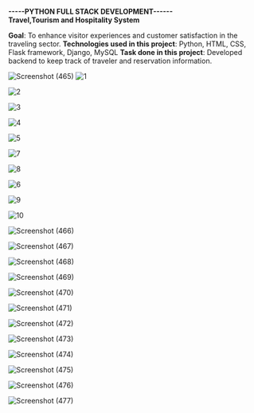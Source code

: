 **-----PYTHON FULL STACK DEVELOPMENT------**<br />
**Travel,Tourism and Hospitality System**

**Goal**: To enhance visitor experiences and customer satisfaction in the traveling sector.
**Technologies used in this project**: Python, HTML, CSS, Flask framework, Django, MySQL
**Task done in this project**: Developed backend to keep track of traveler and reservation information.


![Screenshot (465)](https://github.com/klu-2100032567/Travel-Tourism-and-Hospitality-System/assets/121150348/96c2728a-3bb8-46f3-87d8-b87dc890e8e4)
![1](https://github.com/klu-2100032567/Travel-Tourism-and-Hospitality-System/assets/121150348/7e22b7ca-87dc-4b13-a137-ddde5ccaa44c)

![2](https://github.com/klu-2100032567/Travel-Tourism-and-Hospitality-System/assets/121150348/d7305889-c023-44de-a521-16910802c84b)

![3](https://github.com/klu-2100032567/Travel-Tourism-and-Hospitality-System/assets/121150348/f36684b9-1385-47d8-9ff5-30ba4c84e85a)

![4](https://github.com/klu-2100032567/Travel-Tourism-and-Hospitality-System/assets/121150348/55f64a2a-036c-4f89-adf7-a6f054d736ba)

![5](https://github.com/klu-2100032567/Travel-Tourism-and-Hospitality-System/assets/121150348/8b4f3b78-216e-4474-878e-b850ad95964f)

![7](https://github.com/klu-2100032567/Travel-Tourism-and-Hospitality-System/assets/121150348/a31e6da0-04be-4853-82b2-db28792c3b56)

![8](https://github.com/klu-2100032567/Travel-Tourism-and-Hospitality-System/assets/121150348/cbfe133d-5032-44f1-bc6d-198a367ef9b8)

![6](https://github.com/klu-2100032567/Travel-Tourism-and-Hospitality-System/assets/121150348/9efdc272-dfcd-4ec3-8436-4d54f85204bd)

![9](https://github.com/klu-2100032567/Travel-Tourism-and-Hospitality-System/assets/121150348/af2c8ed6-a651-465f-9416-bd6b802584d4)

![10](https://github.com/klu-2100032567/Travel-Tourism-and-Hospitality-System/assets/121150348/4b40635e-f31f-4e6a-82a0-b0e2af7469e2)





![Screenshot (466)](https://github.com/klu-2100032567/Travel-Tourism-and-Hospitality-System/assets/121150348/c8db078d-18eb-4272-8b22-2651710c2f36)

![Screenshot (467)](https://github.com/klu-2100032567/Travel-Tourism-and-Hospitality-System/assets/121150348/e5d2eb39-45e0-4850-9e70-bec93cd799c2)


![Screenshot (468)](https://github.com/klu-2100032567/Travel-Tourism-and-Hospitality-System/assets/121150348/ef8d748c-6dfc-4292-9c5d-d34fce3446eb)


![Screenshot (469)](https://github.com/klu-2100032567/Travel-Tourism-and-Hospitality-System/assets/121150348/cfbde9d3-d248-421b-9486-1f47db300e25)


![Screenshot (470)](https://github.com/klu-2100032567/Travel-Tourism-and-Hospitality-System/assets/121150348/fbfcea8d-6738-42d1-a524-87cac74e0d01)

![Screenshot (471)](https://github.com/klu-2100032567/Travel-Tourism-and-Hospitality-System/assets/121150348/8c6abb36-1412-4b81-a638-e366de410fd9)


![Screenshot (472)](https://github.com/klu-2100032567/Travel-Tourism-and-Hospitality-System/assets/121150348/d61b25b5-cdfd-47f5-8c70-00fc07aa52e7)

![Screenshot (473)](https://github.com/klu-2100032567/Travel-Tourism-and-Hospitality-System/assets/121150348/8c70ce92-1913-4ca3-b6bc-561719f335d3)

![Screenshot (474)](https://github.com/klu-2100032567/Travel-Tourism-and-Hospitality-System/assets/121150348/0b4e02ae-dc04-4026-a366-0b4604f0cd91)

![Screenshot (475)](https://github.com/klu-2100032567/Travel-Tourism-and-Hospitality-System/assets/121150348/12a365b2-5148-40e5-8fde-075942b18db5)


![Screenshot (476)](https://github.com/klu-2100032567/Travel-Tourism-and-Hospitality-System/assets/121150348/413db480-3621-40f7-9e34-979efff90fc2)

![Screenshot (477)](https://github.com/klu-2100032567/Travel-Tourism-and-Hospitality-System/assets/121150348/1eaa9bb2-20e0-458e-9256-2917fa9fbf06)

